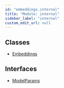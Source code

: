 ```yaml
---
id: "embeddings.internal"
title: "Module: internal"
sidebar_label: "internal"
custom_edit_url: null
---
```


## Classes

- [Embeddings](../classes/embeddings.internal.Embeddings.md)

## Interfaces

- [ModelParams](../interfaces/embeddings.internal.ModelParams.md)
